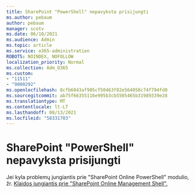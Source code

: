 ```yaml
---
title: SharePoint "PowerShell" nepavyksta prisijungti
ms.author: pebaum
author: pebaum
manager: scotv
ms.date: 06/10/2021
ms.audience: Admin
ms.topic: article
ms.service: o365-administration
ROBOTS: NOINDEX, NOFOLLOW
localization_priority: Normal
ms.collection: Adm_O365
ms.custom:
- "11511"
- "9000292"
ms.openlocfilehash: 8cfb6043af905cf50463f82e564058c74f794fd0
ms.sourcegitcommit: ab75f66355116e995b3cb5505465b31989339e28
ms.translationtype: MT
ms.contentlocale: lt-LT
ms.lasthandoff: 08/13/2021
ms.locfileid: "58331703"
---
```

# <a name="sharepoint-powershell-unable-to-connect"></a>SharePoint "PowerShell" nepavyksta prisijungti

Jei kyla problemų jungiantis prie "SharePoint Online PowerShell" modulio, žr. [Klaidos jungiantis prie "SharePoint Online Management Shell".](https://docs.microsoft.com/sharepoint/troubleshoot/administration/errors-connecting-to-management-shell)